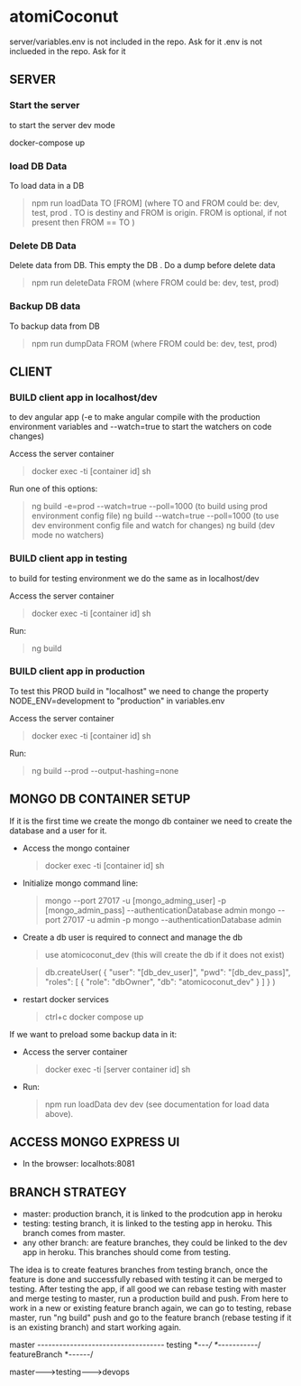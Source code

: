 # atomiCoconut

server/variables.env is not included in the repo. Ask for it
.env is not inclueded in the repo. Ask for it

## SERVER

### Start the server
to start the server dev mode 

docker-compose up

### load DB Data
To load data in a DB

>npm run loadData TO [FROM] (where TO and FROM could be: dev, test, prod . TO is destiny and FROM is origin. FROM is optional, if not present then FROM == TO )

### Delete DB Data
Delete data from DB. This empty the DB . Do a dump before delete data

>npm run deleteData FROM (where FROM could be: dev, test, prod)

### Backup DB data
To backup data from DB

>npm run dumpData FROM (where FROM could be: dev, test, prod)

## CLIENT

### BUILD client app in localhost/dev
to dev angular app (-e to make angular compile with the production environment variables and --watch=true to start the watchers on code changes)

Access the server container
>docker exec -ti [container id] sh

Run one of this options:
>ng build -e=prod --watch=true --poll=1000  (to build using prod environment config file) 
>ng build --watch=true --poll=1000 (to use dev environment config file and watch for changes) 
>ng build (dev mode no watchers)

### BUILD client app in testing
to build for testing environment we do the same as in localhost/dev 

Access the server container
>docker exec -ti [container id] sh

Run:
>ng build

### BUILD client app in production
To test this PROD build in "localhost" we need to change the property NODE_ENV=development to "production" in variables.env

Access the server container
>docker exec -ti [container id] sh

Run:
>ng build --prod --output-hashing=none


## MONGO DB CONTAINER SETUP
If it is the first time we create the mongo db container we need to create the database and a user for it.
- Access the mongo container
  >docker exec -ti [container id] sh
- Initialize mongo command line:
  >mongo --port 27017 -u [mongo_adming_user] -p [mongo_admin_pass] --authenticationDatabase admin
  >mongo --port 27017 -u admin -p mongo --authenticationDatabase admin

- Create a db user is required to connect and manage the db
  
  >use atomicoconut_dev   (this will create the db if it does not exist)

  >db.createUser(
    {
      "user": "[db_dev_user]",
      "pwd": "[db_dev_pass]",
      "roles": [
          {
              "role": "dbOwner",
              "db": "atomicoconut_dev"
          }
      ]
    }
  )

- restart docker services 
  >ctrl+c
  >docker compose up
  
If we want to preload some backup data in it:
- Access the server container
  >docker exec -ti [server container id] sh
- Run:
  >npm run loadData dev dev  (see documentation for load data above).

## ACCESS MONGO EXPRESS UI
- In the browser: localhots:8081

## BRANCH STRATEGY

- master: production branch, it is linked to the prodcution app in heroku
- testing: testing branch, it is linked to the testing app in heroku. This branch comes from master.
- any other branch: are feature branches, they could be linked to the dev app in heroku. This branches should come from testing.

The idea is to create features branches from testing branch, once the feature is done and successfully rebased with testing it can be merged to testing. After testing the app, if all good we can rebase testing with master and merge testing to master, run a production build and push. From here to work in a new or existing feature branch again, we can go to testing, rebase master, run "ng build" push and go to the feature branch (rebase testing if it is an existing branch) and start working again.

master *--*-------*---*---------------*--------*
testing    \*---*/     \*-----------*/
featureBranch            \*--*----*/

master--->testing--->devops
